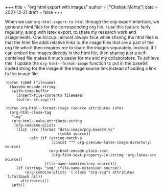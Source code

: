 +++
title = "org html export with images"
author = ["Chahak Mehta"]
date = 2021-12-21
draft = false
+++

When we use `org-html-export-to-html` through the org-export interface, we generate html files for the corresponding org file. I use this feature fairly regularly, along with latex export, to share my research work and assignments. One hiccup I almost always face while sharing the html files is that the html file adds relative links to the image files that are a part of the org file which then requires me to share the images separately. Instead, if I can embed the images directly in the html file, then sharing just a self-contained file makes it much easier for me and my collaborators. To achieve this, I update the `org-html--format-image` function to put in the base64 coded string for the image in the image source link instead of adding a link to the image file.

```emacs-lisp
(defun tob64 (filename)
  (base64-encode-string
   (with-temp-buffer
     (insert-file-contents filename)
     (buffer-string))))

(defun org-html--format-image (source attributes info)
  (org-html-close-tag
   "img"
   (org-html--make-attribute-string
    (org-combine-plists
     (list :src (format "data:image/png;base64,%s"
                        (tob64 source))
           :alt (if (string-match-p
                     (concat "^" org-preview-latex-image-directory) source)
                    (org-html-encode-plain-text
                     (org-find-text-property-in-string 'org-latex-src source))
                  (file-name-nondirectory source)))
     (if (string= "svg" (file-name-extension source))
         (org-combine-plists '(:class "org-svg") attributes '(:fallback nil))
       attributes)))
   info))
```
